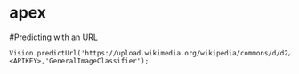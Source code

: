 # apex
#Predicting with an URL
```
Vision.predictUrl('https://upload.wikimedia.org/wikipedia/commons/d/d2/Siberian_Husky_with_Blue_Eyes.jpg',<APIKEY>,'GeneralImageClassifier');
```

